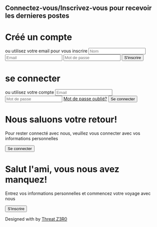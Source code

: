 <!DOCTYPE html>
<html>
<head>
   <meta charset="UTF-8">
   <script src="https://kit.fontawesome.com/a076d05399.js"></script>
</head>
<body>
<h2>Connectez-vous/Inscrivez-vous pour recevoir les dernieres postes</h2>
<div class="container" id="container">
	<div class="form-container sign-up-container">
		<form action="#">
			<h1>Créé un compte</h1>
			<div class="social-container">
				<a href="#" class="social"><i class="fab fa-facebook"></i></a>
				<a href="#" class="social"><i class="fab fa-google-plus-g"></i></a>
				<a href="#" class="social"><i class="fab fa-twitter"></i></a>
			</div>
			<span>ou utilisez votre email pour vous inscrire</span>
			<input type="text" placeholder="Nom" />
			<input type="email" placeholder="Email" />
			<input type="password" placeholder="Mot de passe" />
			<button>S'inscrire</button>
		</form>
	</div>
	<div class="form-container sign-in-container">
		<form action="#">
			<h1>se connecter</h1>
			<div class="social-container">
				<a href="#" class="social"><i class="fab fa-facebook"></i></a>
				<a href="#" class="social"><i class="fab fa-google-plus-g"></i></a>
				<a href="#" class="social"><i class="fab fa-twitter"></i></a>
			</div>
			<span>ou utilisez votre compte</span>
			<input type="email" placeholder="Email" />
			<input type="password" placeholder="Mot de passe" />
			<a href="#">Mot de passe oublié?</a>
			<button>Se connecter</button>
		</form>
	</div>
	<div class="overlay-container">
		<div class="overlay">
			<div class="overlay-panel overlay-left">
				<h1>Nous saluons votre retour!</h1>
				<p>Pour rester connecté avec nous, veuillez vous connecter avec vos informations personnelles</p>
				<button class="ghosts" id="signIn">Se connecter</button>
			</div>
			<div class="overlay-panel overlay-right">
				<h1>Salut l'ami, vous nous avez manquez!</h1>
				<p>Entrez vos informations personnelles et commencez votre voyage avec nous</p>
				<button class="ghost" id="signUp">S'inscrire</button>
			</div>
		</div>
	</div>
</div>

<footer>
	<p>
		Designed with <i class="fa fa-heart"></i> by
		<a target="_blank" href="https://t.me/threatz3r0">Threat Z3R0</a>
	</p>
</footer>

<script>
  const signUpButton = document.getElementById('signUp');
  const signInButton = document.getElementById('signIn');
  const container = document.getElementById('container');

  signUpButton.addEventListener('click', () => {
	container.classList.add("right-panel-active");
  });

  signInButton.addEventListener('click', () => {
	container.classList.remove("right-panel-active");
  });
</script>

</body>
</html>
